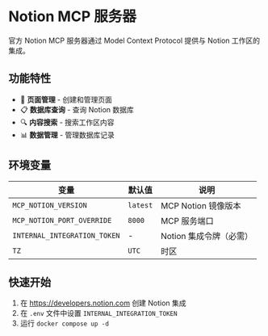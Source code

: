 # Notion MCP 服务器

官方 Notion MCP 服务器通过 Model Context Protocol 提供与 Notion 工作区的集成。

## 功能特性

- 📝 **页面管理** - 创建和管理页面
- 📋 **数据库查询** - 查询 Notion 数据库
- 🔍 **内容搜索** - 搜索工作区内容
- 📊 **数据管理** - 管理数据库记录

## 环境变量

| 变量                         | 默认值   | 说明                    |
| ---------------------------- | -------- | ----------------------- |
| `MCP_NOTION_VERSION`         | `latest` | MCP Notion 镜像版本     |
| `MCP_NOTION_PORT_OVERRIDE`   | `8000`   | MCP 服务端口            |
| `INTERNAL_INTEGRATION_TOKEN` | -        | Notion 集成令牌（必需） |
| `TZ`                         | `UTC`    | 时区                    |

## 快速开始

1. 在 <https://developers.notion.com> 创建 Notion 集成
2. 在 `.env` 文件中设置 `INTERNAL_INTEGRATION_TOKEN`
3. 运行 `docker compose up -d`
